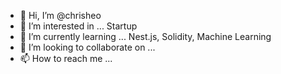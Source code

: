 - 👋 Hi, I’m @chrisheo
- 👀 I’m interested in ... Startup
- 🌱 I’m currently learning ... Nest.js, Solidity, Machine Learning
- 💞️ I’m looking to collaborate on ... 
- 📫 How to reach me ...

<!---
chrisheo/chrisheo is a ✨ special ✨ repository because its `README.md` (this file) appears on your GitHub profile.
You can click the Preview link to take a look at your changes.
--->
